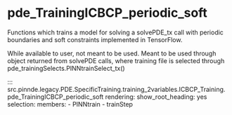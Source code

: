 # pde_TrainingICBCP_periodic_soft

Functions which trains a model for solving a solvePDE_tx call with periodic boundaries and soft constraints implemented in TensorFlow.

While available to user, not meant to be used. Meant to be used through
object returned from solvePDE calls, where training file is selected through pde_trainingSelects.PINNtrainSelect_tx()

::: src.pinnde.legacy.PDE.SpecificTraining.training_2variables.ICBCP_Training.pde_TrainingICBCP_periodic_soft
    rendering:
      show_root_heading: yes
    selection:
      members:
        - PINNtrain
        - trainStep
